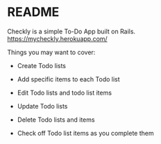 # README

Checkly is a simple To-Do App built on Rails.
https://mycheckly.herokuapp.com/

Things you may want to cover:

* Create Todo lists

* Add specific items to each Todo list

* Edit Todo lists and todo list items

* Update Todo lists

* Delete Todo lists and items

* Check off Todo list items as you complete them

